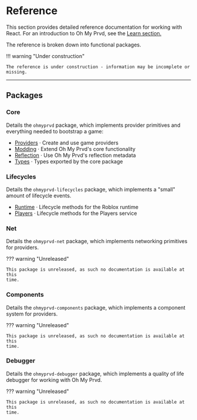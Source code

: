 # Reference

This section provides detailed reference documentation for working with React.
For an introduction to Oh My Prvd, see the [Learn section.](../tutorials/index.md)

The reference is broken down into functional packages.

!!! warning "Under construction"

    The reference is under construction - information may be incomplete or
    missing.

---

## Packages

### Core

Details the `ohmyprvd` package, which implements provider primitives and
everything needed to bootstrap a game:

- [Providers](core/providers/index.md) · Create and use game providers
- [Modding](core/modding/index.md) · Extend Oh My Prvd's core functionality
- [Reflection](core/reflection/index.md) · Use Oh My Prvd's reflection metadata
- [Types](core/types/index.md) · Types exported by the core package

### Lifecycles

Details the `ohmyprvd-lifecycles` package, which implements a "small" amount of
lifecycle events.

- [Runtime](lifecycles/runtime/index.md) · Lifecycle methods for the Roblox
  runtime
- [Players](lifecycles/players/index.md) · Lifecycle methods for the Players
  service

### Net

Details the `ohmyprvd-net` package, which implements networking primitives for
providers.

??? warning "Unreleased"

    This package is unreleased, as such no documentation is available at this
    time.

### Components

Details the `ohmyprvd-components` package, which implements a component system
for providers.

??? warning "Unreleased"

    This package is unreleased, as such no documentation is available at this
    time.

### Debugger

Details the `ohmyprvd-debugger` package, which implements a quality of life
debugger for working with Oh My Prvd.

??? warning "Unreleased"

    This package is unreleased, as such no documentation is available at this
    time.
